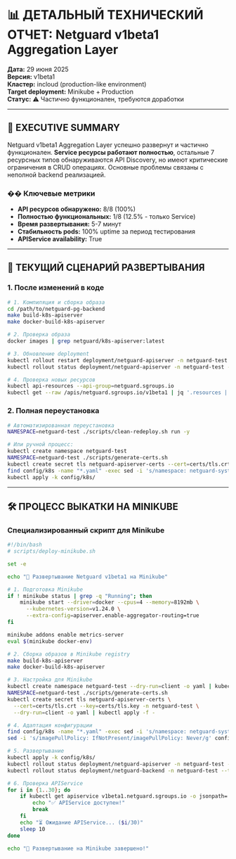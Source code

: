 # 📊 ДЕТАЛЬНЫЙ ТЕХНИЧЕСКИЙ ОТЧЕТ: Netguard v1beta1 Aggregation Layer

**Дата:** 29 июня 2025  
**Версия:** v1beta1  
**Кластер:** incloud (production-like environment)  
**Target deployment:** Minikube + Production  
**Статус:** ⚠️ Частично функционален, требуются доработки

---

## 🎯 EXECUTIVE SUMMARY

Netguard v1beta1 Aggregation Layer успешно развернут и частично функционален. **Service ресурсы работают полностью**, остальные 7 ресурсных типов обнаруживаются API Discovery, но имеют критические ограничения в CRUD операциях. Основные проблемы связаны с неполной backend реализацией.

### �� Ключевые метрики
- **API ресурсов обнаружено:** 8/8 (100%)
- **Полностью функциональных:** 1/8 (12.5% - только Service)
- **Время развертывания:** 5-7 минут
- **Стабильность pods:** 100% uptime за период тестирования
- **APIService availability:** True

---

## 🚀 ТЕКУЩИЙ СЦЕНАРИЙ РАЗВЕРТЫВАНИЯ

### 1. После изменений в коде

```bash
# 1. Компиляция и сборка образа
cd /path/to/netguard-pg-backend
make build-k8s-apiserver
make docker-build-k8s-apiserver

# 2. Проверка образа
docker images | grep netguard/k8s-apiserver:latest

# 3. Обновление deployment
kubectl rollout restart deployment/netguard-apiserver -n netguard-test
kubectl rollout status deployment/netguard-apiserver -n netguard-test --timeout=120s

# 4. Проверка новых ресурсов
kubectl api-resources --api-group=netguard.sgroups.io
kubectl get --raw /apis/netguard.sgroups.io/v1beta1 | jq '.resources | length'
```

### 2. Полная переустановка

```bash
# Автоматизированная переустановка
NAMESPACE=netguard-test ./scripts/clean-redeploy.sh run -y

# Или ручной процесс:
kubectl create namespace netguard-test
NAMESPACE=netguard-test ./scripts/generate-certs.sh
kubectl create secret tls netguard-apiserver-certs --cert=certs/tls.crt --key=certs/tls.key -n netguard-test
find config/k8s -name "*.yaml" -exec sed -i 's/namespace: netguard-system/namespace: netguard-test/g' {} \;
kubectl apply -k config/k8s/
```

---

## 🛠 ПРОЦЕСС ВЫКАТКИ НА MINIKUBE

### Специализированный скрипт для Minikube

```bash
#!/bin/bash
# scripts/deploy-minikube.sh

set -e

echo "🚀 Развертывание Netguard v1beta1 на Minikube"

# 1. Подготовка Minikube
if ! minikube status | grep -q "Running"; then
    minikube start --driver=docker --cpus=4 --memory=8192mb \
      --kubernetes-version=v1.24.0 \
      --extra-config=apiserver.enable-aggregator-routing=true
fi

minikube addons enable metrics-server
eval $(minikube docker-env)

# 2. Сборка образов в Minikube registry
make build-k8s-apiserver
make docker-build-k8s-apiserver

# 3. Настройка для Minikube
kubectl create namespace netguard-test --dry-run=client -o yaml | kubectl apply -f -
NAMESPACE=netguard-test ./scripts/generate-certs.sh
kubectl create secret tls netguard-apiserver-certs \
  --cert=certs/tls.crt --key=certs/tls.key -n netguard-test \
  --dry-run=client -o yaml | kubectl apply -f -

# 4. Адаптация конфигурации
find config/k8s -name "*.yaml" -exec sed -i 's/namespace: netguard-system/namespace: netguard-test/g' {} \;
sed -i 's/imagePullPolicy: IfNotPresent/imagePullPolicy: Never/g' config/k8s/deployment.yaml

# 5. Развертывание
kubectl apply -k config/k8s/
kubectl rollout status deployment/netguard-apiserver -n netguard-test --timeout=300s
kubectl rollout status deployment/netguard-backend -n netguard-test --timeout=300s

# 6. Проверка APIService
for i in {1..30}; do
    if kubectl get apiservice v1beta1.netguard.sgroups.io -o jsonpath='{.status.conditions[?(@.type=="Available")].status}' | grep -q "True"; then
        echo "✅ APIService доступен!"
        break
    fi
    echo "⏳ Ожидание APIService... ($i/30)"
    sleep 10
done

echo "🎉 Развертывание на Minikube завершено!"
